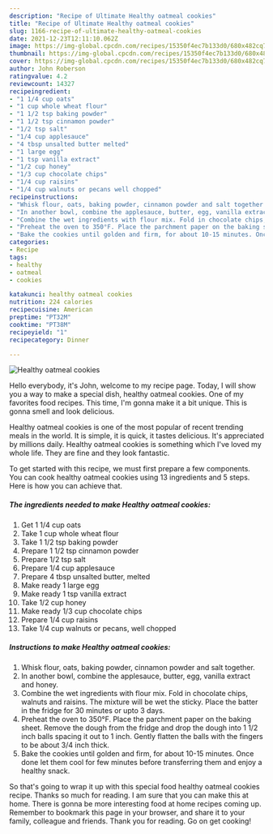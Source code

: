 ```yaml
---
description: "Recipe of Ultimate Healthy oatmeal cookies"
title: "Recipe of Ultimate Healthy oatmeal cookies"
slug: 1166-recipe-of-ultimate-healthy-oatmeal-cookies
date: 2021-12-23T12:11:10.062Z
image: https://img-global.cpcdn.com/recipes/15350f4ec7b133d0/680x482cq70/healthy-oatmeal-cookies-recipe-main-photo.jpg
thumbnail: https://img-global.cpcdn.com/recipes/15350f4ec7b133d0/680x482cq70/healthy-oatmeal-cookies-recipe-main-photo.jpg
cover: https://img-global.cpcdn.com/recipes/15350f4ec7b133d0/680x482cq70/healthy-oatmeal-cookies-recipe-main-photo.jpg
author: John Roberson
ratingvalue: 4.2
reviewcount: 14327
recipeingredient:
- "1 1/4 cup oats"
- "1 cup whole wheat flour"
- "1 1/2 tsp baking powder"
- "1 1/2 tsp cinnamon powder"
- "1/2 tsp salt"
- "1/4 cup applesauce"
- "4 tbsp unsalted butter melted"
- "1 large egg"
- "1 tsp vanilla extract"
- "1/2 cup honey"
- "1/3 cup chocolate chips"
- "1/4 cup raisins"
- "1/4 cup walnuts or pecans well chopped"
recipeinstructions:
- "Whisk flour, oats, baking powder, cinnamon powder and salt together."
- "In another bowl, combine the applesauce, butter, egg, vanilla extract and honey."
- "Combine the wet ingredients with flour mix. Fold in chocolate chips, walnuts and raisins. The mixture will be wet the sticky. Place the batter in the fridge for 30 minutes or upto 3 days."
- "Preheat the oven to 350°F. Place the parchment paper on the baking sheet. Remove the dough from the fridge and drop the dough into 1 1/2 inch balls spacing it out to 1 inch. Gently flatten the balls with the fingers to be about 3/4 inch thick."
- "Bake the cookies until golden and firm, for about 10-15 minutes. Once done let them cool for few minutes before transferring them and enjoy a healthy snack."
categories:
- Recipe
tags:
- healthy
- oatmeal
- cookies

katakunci: healthy oatmeal cookies 
nutrition: 224 calories
recipecuisine: American
preptime: "PT32M"
cooktime: "PT38M"
recipeyield: "1"
recipecategory: Dinner

---
```



![Healthy oatmeal cookies](https://img-global.cpcdn.com/recipes/15350f4ec7b133d0/680x482cq70/healthy-oatmeal-cookies-recipe-main-photo.jpg)

Hello everybody, it's John, welcome to my recipe page. Today, I will show you a way to make a special dish, healthy oatmeal cookies. One of my favorites food recipes. This time, I'm gonna make it a bit unique. This is gonna smell and look delicious.

Healthy oatmeal cookies is one of the most popular of recent trending meals in the world. It is simple, it is quick, it tastes delicious. It's appreciated by millions daily. Healthy oatmeal cookies is something which I've loved my whole life. They are fine and they look fantastic.




To get started with this recipe, we must first prepare a few components. You can cook healthy oatmeal cookies using 13 ingredients and 5 steps. Here is how you can achieve that.

<!--inarticleads1-->

##### The ingredients needed to make Healthy oatmeal cookies:

1. Get 1 1/4 cup oats
1. Take 1 cup whole wheat flour
1. Take 1 1/2 tsp baking powder
1. Prepare 1 1/2 tsp cinnamon powder
1. Prepare 1/2 tsp salt
1. Prepare 1/4 cup applesauce
1. Prepare 4 tbsp unsalted butter, melted
1. Make ready 1 large egg
1. Make ready 1 tsp vanilla extract
1. Take 1/2 cup honey
1. Make ready 1/3 cup chocolate chips
1. Prepare 1/4 cup raisins
1. Take 1/4 cup walnuts or pecans, well chopped




<!--inarticleads2-->

##### Instructions to make Healthy oatmeal cookies:

1. Whisk flour, oats, baking powder, cinnamon powder and salt together.
1. In another bowl, combine the applesauce, butter, egg, vanilla extract and honey.
1. Combine the wet ingredients with flour mix. Fold in chocolate chips, walnuts and raisins. The mixture will be wet the sticky. Place the batter in the fridge for 30 minutes or upto 3 days.
1. Preheat the oven to 350°F. Place the parchment paper on the baking sheet. Remove the dough from the fridge and drop the dough into 1 1/2 inch balls spacing it out to 1 inch. Gently flatten the balls with the fingers to be about 3/4 inch thick.
1. Bake the cookies until golden and firm, for about 10-15 minutes. Once done let them cool for few minutes before transferring them and enjoy a healthy snack.




So that's going to wrap it up with this special food healthy oatmeal cookies recipe. Thanks so much for reading. I am sure that you can make this at home. There is gonna be more interesting food at home recipes coming up. Remember to bookmark this page in your browser, and share it to your family, colleague and friends. Thank you for reading. Go on get cooking!

